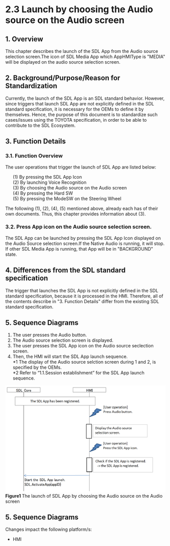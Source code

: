# 2.3 Launch by choosing the Audio source on the Audio screen

## 1. Overview
This chapter describes the launch of the SDL App from the Audio source selection screen.The icon of SDL Media App which AppHMIType is "MEDIA" will be displayed on the audio source selection screen.

## 2. Background/Purpose/Reason for Standardization
Currently, the launch of the SDL App is an SDL standard behavior.
However, since triggers that launch SDL App are not explicitly defined in the SDL standard specification, it is necessary for the OEMs to define it by themselves.
Hence, the purpose of this document is to standardize such cases/issues using the TOYOTA specification, in order to be able to contribute to the SDL Ecosystem.

## 3. Function Details
### 3.1. Function Overview
The user operations that trigger the launch of SDL App are listed below:

<ol>
 (1) By pressing the SDL App Icon<br>
 (2) By launching Voice Recognition<br>
 (3) By choosing the Audio source on the Audio screen<br>
 (4) By pressing the Hard SW<br>
 (5) By pressing the ModeSW on the Steering Wheel
</ol>

The following (1), (2), (4), (5) mentioned above, already each has of their own documents. Thus, this chapter provides information about (3).

### 3.2. Press App icon on the Audio source selection screen.
The SDL App can be launched by pressing the SDL App Icon displayed on the Audio Source selection screen.If the Native Audio is running, it will stop.
If other SDL Media App is running, that App will be in "BACKGROUND" state.

## 4. Differences from the SDL standard specification
The trigger that launches the SDL App is not explicitly defined in the SDL standard specification, because it is processed in the HMI.
Therefore, all of the contents describe in "3. Function Details" differ from the existing SDL standard specification.

## 5. Sequence Diagrams
1. The user presses the Audio button.
2. The Audio source selection screen is displayed.
3. The user presses the SDL App icon on the Audio source seclection screen.
4. Then, the HMI will start the SDL App launch sequence.<br>
\*1 The display of the Audio source selction screen during 1 and 2, is specified by the OEMs.<br>
\*2 Refer to “1.1.Session establishment” for the SDL App launch sequence.<br>

![Figure1.png](./assets/Figure1.png)
<b>Figure1 </b> The launch of SDL App by choosing the Audio source on the Audio screen

## 5. Sequence Diagrams
Changes impact the following platform/s:
- HMI
